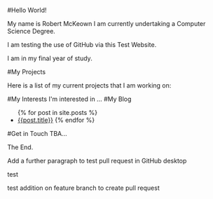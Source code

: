 #Hello World!
<p>My name is Robert McKeown I am currently undertaking a Computer Science Degree.</p>
<p> I am testing the use of GitHub via this Test Website.</p> 
<p> I am in my final year of study.</p>
#My Projects
<p>Here is a list of my current projects that I am working on:
</p>
#My Interests
I'm interested in ...
#My Blog
<ul>
  {% for post in site.posts %}
  <li>
    <a href="{{ post.url}}">{{post.title}}</a>
    {% endfor %}
  </li>
</ul>
#Get in Touch
TBA...
<p>The End.</p>
<p> Add a further paragraph to test pull request in GitHub desktop</p>
<p> test </p>
<p> test addition on feature branch to create pull request
</p>
